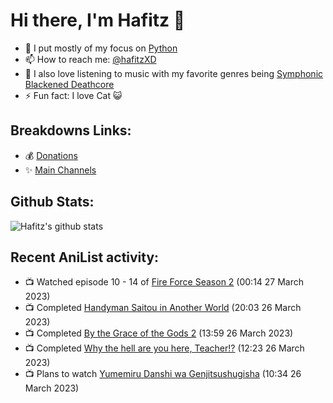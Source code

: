 # Hi there, I'm Hafitz 👋
- 🐍 I put mostly of my focus on [Python](https://python.org)
- 📫 How to reach me: [@hafitzXD](https://t.me/hafitzXD)
- 🎵 I also love listening to music with my favorite genres being [Symphonic Blackened Deathcore](https://youtu.be/qyYmS_iBcy4)
- ⚡ Fun fact: I love Cat 😺

## Breakdowns Links:
- 💰 [Donations](https://t.me/TheBreakdowns/2)
- ✨ [Main Channels](https://t.me/TheBreakdowns)

## Github Stats:
![Hafitz's github stats](https://github-readme-stats.vercel.app/api?username=breakdowns&show_icons=true&count_private=true&bg_color=00000000&text_color=777)

## Recent AniList activity:
<!-- ANILIST_ACTIVITY:start -->

-   📺 Watched episode 10 - 14 of [Fire Force Season 2](https://anilist.co/anime/114236) (00:14 27 March 2023)
-   📺 Completed [Handyman Saitou in Another World](https://anilist.co/anime/144092) (20:03 26 March 2023)
-   📺 Completed [By the Grace of the Gods 2](https://anilist.co/anime/135102) (13:59 26 March 2023)
-   📺 Completed [Why the hell are you here, Teacher!?](https://anilist.co/anime/104325) (12:23 26 March 2023)
-   📺 Plans to watch [Yumemiru Danshi wa Genjitsushugisha](https://anilist.co/anime/157397) (10:34 26 March 2023)

<!-- ANILIST_ACTIVITY:end -->
